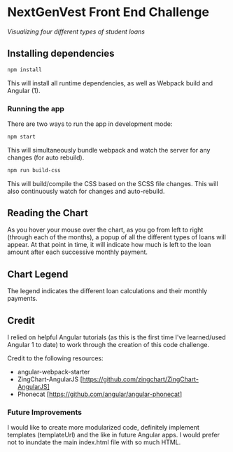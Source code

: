 # NextGenVest Front End Challenge

_Visualizing four different types of student loans_

## Installing dependencies

```sh
npm install
```

This will install all runtime dependencies, as well as Webpack build and Angular (1).

### Running the app

There are two ways to run the app in development mode:

```sh
npm start
```

This will simultaneously bundle webpack and watch the server for any changes (for auto rebuild).


```sh
npm run build-css
```

This will build/compile the CSS based on the SCSS file changes. This will also continuously watch for changes and auto-rebuild.


## Reading the Chart

As you hover your mouse over the chart, as you go from left to right (through each of the months), a popup of all the different types of loans will appear. At that point in time, it will indicate how much is left to the loan amount after each successive monthly payment.

## Chart Legend
The legend indicates the different loan calculations and their monthly payments.

## Credit

I relied on helpful Angular tutorials (as this is the first time I've learned/used Angular 1 to date) to work through the creation of this code challenge.

Credit to the following resources:
- angular-webpack-starter
- ZingChart-AngularJS [https://github.com/zingchart/ZingChart-AngularJS]
- Phonecat [https://github.com/angular/angular-phonecat]


### Future Improvements

I would like to create more modularized code, definitely implement templates (templateUrl) and the like in future Angular apps. I would prefer not to inundate the main index.html file with so much HTML.



